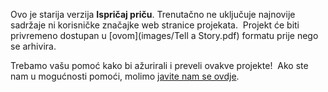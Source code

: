 Ovo je starija verzija **Ispričaj priču**. Trenutačno ne uključuje najnovije sadržaje ni korisničke značajke web stranice projekata.  Projekt će biti privremeno dostupan u [ovom](images/Tell a Story.pdf) formatu prije nego se arhivira. 

Trebamo vašu pomoć kako bi ažurirali i preveli ovakve projekte!  Ako ste nam u mogućnosti pomoći, molimo [javite nam se ovdje](https://rpf.io/translators).
